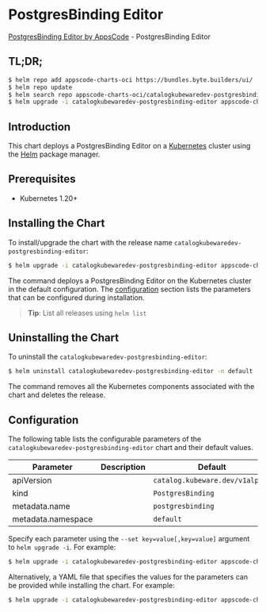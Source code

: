 # PostgresBinding Editor

[PostgresBinding Editor by AppsCode](https://byte.builders) - PostgresBinding Editor

## TL;DR;

```bash
$ helm repo add appscode-charts-oci https://bundles.byte.builders/ui/
$ helm repo update
$ helm search repo appscode-charts-oci/catalogkubewaredev-postgresbinding-editor --version=v0.13.0
$ helm upgrade -i catalogkubewaredev-postgresbinding-editor appscode-charts-oci/catalogkubewaredev-postgresbinding-editor -n default --create-namespace --version=v0.13.0
```

## Introduction

This chart deploys a PostgresBinding Editor on a [Kubernetes](http://kubernetes.io) cluster using the [Helm](https://helm.sh) package manager.

## Prerequisites

- Kubernetes 1.20+

## Installing the Chart

To install/upgrade the chart with the release name `catalogkubewaredev-postgresbinding-editor`:

```bash
$ helm upgrade -i catalogkubewaredev-postgresbinding-editor appscode-charts-oci/catalogkubewaredev-postgresbinding-editor -n default --create-namespace --version=v0.13.0
```

The command deploys a PostgresBinding Editor on the Kubernetes cluster in the default configuration. The [configuration](#configuration) section lists the parameters that can be configured during installation.

> **Tip**: List all releases using `helm list`

## Uninstalling the Chart

To uninstall the `catalogkubewaredev-postgresbinding-editor`:

```bash
$ helm uninstall catalogkubewaredev-postgresbinding-editor -n default
```

The command removes all the Kubernetes components associated with the chart and deletes the release.

## Configuration

The following table lists the configurable parameters of the `catalogkubewaredev-postgresbinding-editor` chart and their default values.

|     Parameter      | Description |                  Default                   |
|--------------------|-------------|--------------------------------------------|
| apiVersion         |             | <code>catalog.kubeware.dev/v1alpha1</code> |
| kind               |             | <code>PostgresBinding</code>               |
| metadata.name      |             | <code>postgresbinding</code>               |
| metadata.namespace |             | <code>default</code>                       |


Specify each parameter using the `--set key=value[,key=value]` argument to `helm upgrade -i`. For example:

```bash
$ helm upgrade -i catalogkubewaredev-postgresbinding-editor appscode-charts-oci/catalogkubewaredev-postgresbinding-editor -n default --create-namespace --version=v0.13.0 --set apiVersion=catalog.kubeware.dev/v1alpha1
```

Alternatively, a YAML file that specifies the values for the parameters can be provided while
installing the chart. For example:

```bash
$ helm upgrade -i catalogkubewaredev-postgresbinding-editor appscode-charts-oci/catalogkubewaredev-postgresbinding-editor -n default --create-namespace --version=v0.13.0 --values values.yaml
```
